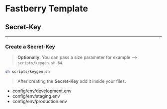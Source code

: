 # Fastberry Template

## Secret-Key

---

### Create a **Secret-Key**

> **Optionally**: You can pass a size parameter for example —> `scripts/keygen.sh 64`.

```sh
sh scripts/keygen.sh
```

> After creating the **Secret-Key** add it inside your files.

- config/env/development.env
- config/env/staging.env
- config/env/production.env
